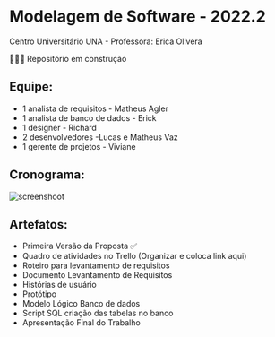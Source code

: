 # Modelagem de Software  - 2022.2
Centro Universitário UNA - Professora: Erica Olivera

👀✨🎯 Repositório em construção 

## Equipe:

- 1 analista de requisitos - Matheus Agler
- 1 analista de banco de dados - Erick
- 1 designer - Richard
- 2 desenvolvedores -Lucas e Matheus Vaz
- 1 gerente de projetos - Viviane

## Cronograma:

![screenshoot](calendário_atividades.png)

## Artefatos:

- Primeira Versão da Proposta ✅
- Quadro de atividades no Trello (Organizar e coloca link aqui) 
- Roteiro para levantamento de requisitos 
- Documento Levantamento de Requisitos 
- Histórias de usuário 
- Protótipo
- Modelo Lógico Banco de dados 
- Script SQL criação das tabelas no banco 
- Apresentação Final do Trabalho 